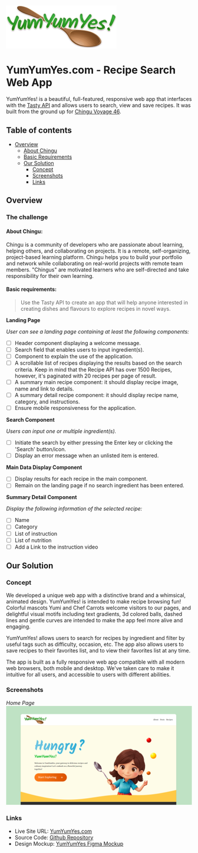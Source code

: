 <img src="src/assets/brand/yumyumyes-logo-m.png" style="max-width:300px;" />

# YumYumYes.com - Recipe Search Web App

YumYumYes! is a beautiful, full-featured, responsive web app that interfaces with the [Tasty API](https://rapidapi.com/apidojo/api/tasty) and allows users to search, view and save recipes. It was built from the ground up for [Chingu Voyage 46](https://github.com/chingu-voyages/voyage-project-tier2-recipes).

## Table of contents

- [Overview](#overview)
  - [About Chingu](#about-chingu)
  - [Basic Requirements](#basic-requirements)
  - [Our Solution](#our-solution)
    - [Concept](#concept)
    - [Screenshots](#screenshots)
    - [Links](#links)

## Overview

### The challenge

#### About Chingu:

Chingu is a community of developers who are passionate about learning, helping others, and collaborating on projects. It is a remote, self-organizing, project-based learning platform. Chingu helps you to build your portfolio and network while collaborating on real-world projects with remote team members. "Chingus" are motivated learners who are self-directed and take responsibility for their own learning.

#### Basic requirements:

> Use the Tasty API to create an app that will help anyone interested in creating dishes and flavours to explore recipes in novel ways.

**Landing Page**

_User can see a landing page containing at least the following components:_

- [ ] Header component displaying a welcome message.
- [ ] Search field that enables users to input ingredient(s).
- [ ] Component to explain the use of the application.
- [ ] A scrollable list of recipes displaying the results based on the search criteria. Keep in mind that the Recipe API has over 1500 Recipes, however, it's paginated with 20 recipes per page of result.
- [ ] A summary main recipe component: it should display recipe image, name and link to details.
- [ ] A summary detail recipe component: it should display recipe name, category, and instructions.
- [ ] Ensure mobile responsiveness for the application.

**Search Component**

_Users can input one or multiple ingredient(s)._

- [ ] Initiate the search by either pressing the Enter key or clicking the 'Search' button/icon.
- [ ] Display an error message when an unlisted item is entered.

**Main Data Display Component**

- [ ] Display results for each recipe in the main component.
- [ ] Remain on the landing page if no search ingredient has been entered.

**Summary Detail Component**

_Display the following information of the selected recipe:_

- [ ] Name
- [ ] Category
- [ ] List of instruction
- [ ] List of nutrition
- [ ] Add a Link to the instruction video

## Our Solution

### Concept

We developed a unique web app with a distinctive brand and a whimsical, animated design. YumYumYes! is intended to make recipe browsing fun! Colorful mascots Yumi and Chef Carrots welcome visitors to our pages, and delightful visual motifs including text gradients, 3d colored balls, dashed lines and gentle curves are intended to make the app feel more alive and engaging.

YumYumYes! allows users to search for recipes by ingredient and filter by useful tags such as difficulty, occasion, etc. The app also allows users to save recipes to their favorites list, and to view their favorites list at any time.

The app is built as a fully responsive web app compatible with all modern web browsers, both mobile and desktop. We've taken care to make it intuitive for all users, and accessible to users with different abilities.

### Screenshots

<div style="display:flex;gap:1rem;flex-wrap:wrap;">
    <div style="flex:1;min-width: 200px;">
        <em>Home Page</em>
        <a href="public/screenshots/screenshot-home-dev.png">
            <img src="public/screenshots/screenshot-home-dev.png" alt="Home Page">
        </a>
    </div>
    <!--
    <div style="flex:1;min-width: 200px;">
        <em>Home Page</em>
        <a href="public/screenshots/screenshot-home-dev.png">
            <img src="public/screenshots/screenshot-home-dev.png" alt="Home Page">
        </a>
    </div>
    <div style="flex:1;min-width: 200px;">
        <em>Home Page</em>
        <a href="public/screenshots/screenshot-home-dev.png">
            <img src="public/screenshots/screenshot-home-dev.png" alt="Home Page">
        </a>
    </div>
    <div style="flex:1;min-width: 200px;">
        <em>Home Page</em>
        <a href="public/screenshots/screenshot-home-dev.png">
            <img src="public/screenshots/screenshot-home-dev.png" alt="Home Page">
        </a>
    </div>
    -->
</div>

### Links

- Live Site URL: [YumYumYes.com](https://yumyumyes.com)
- Source Code: [Github Repository](https://github.com/chingu-voyages/v46-tier2-team-19)
- Design Mockup: [YumYumYes Figma Mockup](https://www.figma.com/file/CbJFJOPY0r5EbEpRSNrx9b/YumYumYes-wireframe)
